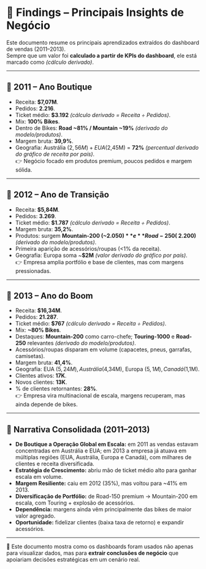 # 📑 Findings – Principais Insights de Negócio  

Este documento resume os principais aprendizados extraídos do dashboard de vendas (2011–2013).  
Sempre que um valor foi **calculado a partir de KPIs do dashboard**, ele está marcado como *(cálculo derivado)*.  

---
## 🔹 2011 – Ano Boutique  
- Receita: **$7,07M**.  
- Pedidos: **2.216**.  
- Ticket médio: **$3.192** *(cálculo derivado = Receita ÷ Pedidos)*.  
- Mix: **100% Bikes**.  
- Dentro de Bikes: **Road ~81% / Mountain ~19%** *(derivado do modelo/produtos)*.  
- Margem bruta: **39,9%**.  
- Geografia: Austrália ($2,56M) + EUA ($2,45M) = **72%** *(percentual derivado do gráfico de receita por país)*.  
👉 Negócio focado em produtos premium, poucos pedidos e margem sólida.  

---

## 🔹 2012 – Ano de Transição  
- Receita: **$5,84M**.  
- Pedidos: **3.269**.  
- Ticket médio: **$1.787** *(cálculo derivado = Receita ÷ Pedidos)*.  
- Margem bruta: **35,2%**.  
- Produtos: surgem **Mountain-200 (~$2.050)** e **Road-250 (~$2.200)** *(derivado do modelo/produtos)*.  
- Primeira aparição de acessórios/roupas (<1% da receita).  
- Geografia: Europa soma ~**$2M** *(valor derivado do gráfico por país)*.  
👉 Empresa amplia portfólio e base de clientes, mas com margens pressionadas.  

---

## 🔹 2013 – Ano do Boom  
- Receita: **$16,34M**.  
- Pedidos: **21.287**.  
- Ticket médio: **$767** *(cálculo derivado = Receita ÷ Pedidos)*.  
- Mix: **~80% Bikes**.  
- Destaques: **Mountain-200** como carro-chefe; **Touring-1000** e **Road-250** relevantes *(derivado do modelo/produtos)*.  
- Acessórios/roupas disparam em volume (capacetes, pneus, garrafas, camisetas).  
- Margem bruta: **41,4%**.  
- Geografia: EUA ($5,24M), Austrália ($4,34M), Europa ($5,1M), Canadá ($1,1M).  
- Clientes ativos: **17K**.  
- Novos clientes: **13K**.  
- % de clientes retornantes: **28%**.  
👉 Empresa vira multinacional de escala, margens recuperam, mas ainda depende de bikes.  

---

## 🔹 Narrativa Consolidada (2011–2013)  
- **De Boutique a Operação Global em Escala:** em 2011 as vendas estavam concentradas em Austrália e EUA; em 2013 a empresa já atuava em múltiplas regiões (EUA, Austrália, Europa e Canadá), com milhares de clientes e receita diversificada.
- **Estratégia de Crescimento:** abriu mão de ticket médio alto para ganhar escala em volume.  
- **Margem Resiliente:** caiu em 2012 (35%), mas voltou para ~41% em 2013.  
- **Diversificação de Portfólio:** de Road-150 premium → Mountain-200 em escala, com Touring + explosão de acessórios.  
- **Dependência:** margens ainda vêm principalmente das bikes de maior valor agregado.  
- **Oportunidade:** fidelizar clientes (baixa taxa de retorno) e expandir acessórios.  

---

📌 Este documento mostra como os dashboards foram usados não apenas para visualizar dados, mas para **extrair conclusões de negócio** que apoiariam decisões estratégicas em um cenário real.  
